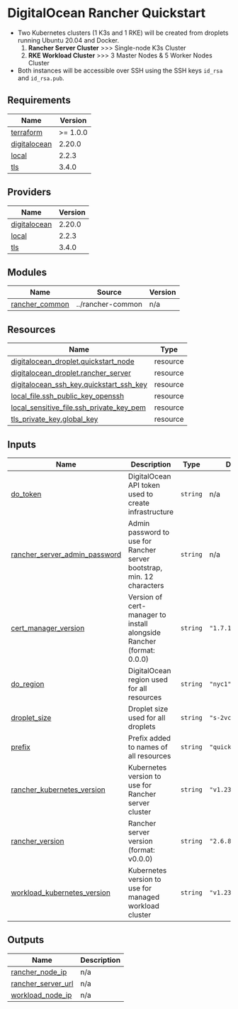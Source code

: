 # DigitalOcean Rancher Quickstart

* Two Kubernetes clusters (1 K3s and 1 RKE) will be created from droplets running Ubuntu 20.04 and Docker.
  1. **Rancher Server Cluster** >>> Single-node K3s Cluster
  2. **RKE Workload Cluster** >>> 3 Master Nodes & 5 Worker Nodes Cluster 
* Both instances will be accessible over SSH using the SSH keys `id_rsa` and `id_rsa.pub`.

<!-- BEGIN_TF_DOCS -->
## Requirements

| Name                                                                               | Version  |
| ---------------------------------------------------------------------------------- | -------- |
| <a name="requirement_terraform"></a> [terraform](#requirement\_terraform)          | >= 1.0.0 |
| <a name="requirement_digitalocean"></a> [digitalocean](#requirement\_digitalocean) | 2.20.0   |
| <a name="requirement_local"></a> [local](#requirement\_local)                      | 2.2.3    |
| <a name="requirement_tls"></a> [tls](#requirement\_tls)                            | 3.4.0    |

## Providers

| Name                                                                         | Version |
| ---------------------------------------------------------------------------- | ------- |
| <a name="provider_digitalocean"></a> [digitalocean](#provider\_digitalocean) | 2.20.0  |
| <a name="provider_local"></a> [local](#provider\_local)                      | 2.2.3   |
| <a name="provider_tls"></a> [tls](#provider\_tls)                            | 3.4.0   |

## Modules

| Name                                                                             | Source            | Version |
| -------------------------------------------------------------------------------- | ----------------- | ------- |
| <a name="module_rancher_common"></a> [rancher\_common](#module\_rancher\_common) | ../rancher-common | n/a     |

## Resources

| Name                                                                                                                                       | Type     |
| ------------------------------------------------------------------------------------------------------------------------------------------ | -------- |
| [digitalocean_droplet.quickstart_node](https://registry.terraform.io/providers/digitalocean/digitalocean/2.20.0/docs/resources/droplet)    | resource |
| [digitalocean_droplet.rancher_server](https://registry.terraform.io/providers/digitalocean/digitalocean/2.20.0/docs/resources/droplet)     | resource |
| [digitalocean_ssh_key.quickstart_ssh_key](https://registry.terraform.io/providers/digitalocean/digitalocean/2.20.0/docs/resources/ssh_key) | resource |
| [local_file.ssh_public_key_openssh](https://registry.terraform.io/providers/hashicorp/local/2.2.3/docs/resources/file)                     | resource |
| [local_sensitive_file.ssh_private_key_pem](https://registry.terraform.io/providers/hashicorp/local/2.2.3/docs/resources/sensitive_file)    | resource |
| [tls_private_key.global_key](https://registry.terraform.io/providers/hashicorp/tls/3.4.0/docs/resources/private_key)                       | resource |

## Inputs

| Name                                                                                                                            | Description                                                            | Type     | Default            | Required |
| ------------------------------------------------------------------------------------------------------------------------------- | ---------------------------------------------------------------------- | -------- | ------------------ | :------: |
| <a name="input_do_token"></a> [do\_token](#input\_do\_token)                                                                    | DigitalOcean API token used to create infrastructure                   | `string` | n/a                |   yes    |
| <a name="input_rancher_server_admin_password"></a> [rancher\_server\_admin\_password](#input\_rancher\_server\_admin\_password) | Admin password to use for Rancher server bootstrap, min. 12 characters | `string` | n/a                |   yes    |
| <a name="input_cert_manager_version"></a> [cert\_manager\_version](#input\_cert\_manager\_version)                              | Version of cert-manager to install alongside Rancher (format: 0.0.0)   | `string` | `"1.7.1"`          |    no    |
| <a name="input_do_region"></a> [do\_region](#input\_do\_region)                                                                 | DigitalOcean region used for all resources                             | `string` | `"nyc1"`           |    no    |
| <a name="input_droplet_size"></a> [droplet\_size](#input\_droplet\_size)                                                        | Droplet size used for all droplets                                     | `string` | `"s-2vcpu-4gb"`    |    no    |
| <a name="input_prefix"></a> [prefix](#input\_prefix)                                                                            | Prefix added to names of all resources                                 | `string` | `"quickstart"`     |    no    |
| <a name="input_rancher_kubernetes_version"></a> [rancher\_kubernetes\_version](#input\_rancher\_kubernetes\_version)            | Kubernetes version to use for Rancher server cluster                   | `string` | `"v1.23.9+k3s1"`   |    no    |
| <a name="input_rancher_version"></a> [rancher\_version](#input\_rancher\_version)                                               | Rancher server version (format: v0.0.0)                                | `string` | `"2.6.8"`          |    no    |
| <a name="input_workload_kubernetes_version"></a> [workload\_kubernetes\_version](#input\_workload\_kubernetes\_version)         | Kubernetes version to use for managed workload cluster                 | `string` | `"v1.23.9+rke2r1"` |    no    |

## Outputs

| Name                                                                                           | Description |
| ---------------------------------------------------------------------------------------------- | ----------- |
| <a name="output_rancher_node_ip"></a> [rancher\_node\_ip](#output\_rancher\_node\_ip)          | n/a         |
| <a name="output_rancher_server_url"></a> [rancher\_server\_url](#output\_rancher\_server\_url) | n/a         |
| <a name="output_workload_node_ip"></a> [workload\_node\_ip](#output\_workload\_node\_ip)       | n/a         |
<!-- END_TF_DOCS -->